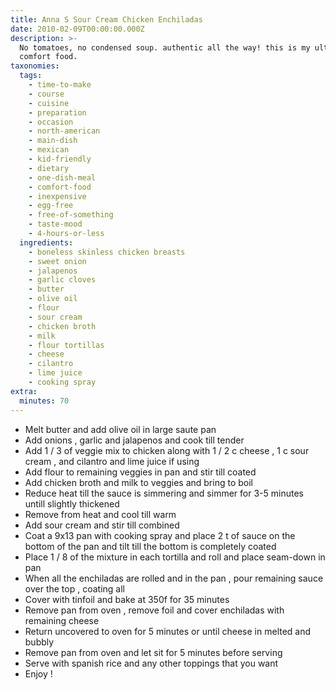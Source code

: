 ```yaml
---
title: Anna S Sour Cream Chicken Enchiladas
date: 2010-02-09T00:00:00.000Z
description: >-
  No tomatoes, no condensed soup. authentic all the way! this is my ultimate
  comfort food.
taxonomies:
  tags:
    - time-to-make
    - course
    - cuisine
    - preparation
    - occasion
    - north-american
    - main-dish
    - mexican
    - kid-friendly
    - dietary
    - one-dish-meal
    - comfort-food
    - inexpensive
    - egg-free
    - free-of-something
    - taste-mood
    - 4-hours-or-less
  ingredients:
    - boneless skinless chicken breasts
    - sweet onion
    - jalapenos
    - garlic cloves
    - butter
    - olive oil
    - flour
    - sour cream
    - chicken broth
    - milk
    - flour tortillas
    - cheese
    - cilantro
    - lime juice
    - cooking spray
extra:
  minutes: 70
---
```

 - Melt butter and add olive oil in large saute pan
 - Add onions , garlic and jalapenos and cook till tender
 - Add 1 / 3 of veggie mix to chicken along with 1 / 2 c cheese , 1 c sour cream , and cilantro and lime juice if using
 - Add flour to remaining veggies in pan and stir till coated
 - Add chicken broth and milk to veggies and bring to boil
 - Reduce heat till the sauce is simmering and simmer for 3-5 minutes untill slightly thickened
 - Remove from heat and cool till warm
 - Add sour cream and stir till combined
 - Coat a 9x13 pan with cooking spray and place 2 t of sauce on the bottom of the pan and tilt till the bottom is completely coated
 - Place 1 / 8 of the mixture in each tortilla and roll and place seam-down in pan
 - When all the enchiladas are rolled and in the pan , pour remaining sauce over the top , coating all
 - Cover with tinfoil and bake at 350f for 35 minutes
 - Remove pan from oven , remove foil and cover enchiladas with remaining cheese
 - Return uncovered to oven for 5 minutes or until cheese in melted and bubbly
 - Remove pan from oven and let sit for 5 minutes before serving
 - Serve with spanish rice and any other toppings that you want
 - Enjoy !
